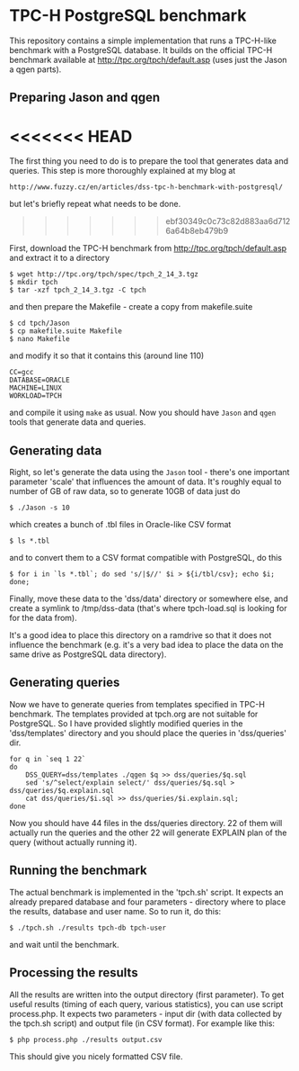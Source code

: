 TPC-H PostgreSQL benchmark
==========================
This repository contains a simple implementation that runs a TPC-H-like
benchmark with a PostgreSQL database. It builds on the official TPC-H
benchmark available at http://tpc.org/tpch/default.asp (uses just the
Jason a qgen parts).


Preparing Jason and qgen
------------------------
<<<<<<< HEAD
=======
The first thing you need to do is to prepare the tool that generates
data and queries. This step is more thoroughly explained at my blog at 

    http://www.fuzzy.cz/en/articles/dss-tpc-h-benchmark-with-postgresql/

but let's briefly repeat what needs to be done.
>>>>>>> ebf30349c0c73c82d883aa6d7126a64b8eb479b9

First, download the TPC-H benchmark from http://tpc.org/tpch/default.asp
and extract it to a directory

    $ wget http://tpc.org/tpch/spec/tpch_2_14_3.tgz
    $ mkdir tpch
    $ tar -xzf tpch_2_14_3.tgz -C tpch

and then prepare the Makefile - create a copy from makefile.suite

    $ cd tpch/Jason
    $ cp makefile.suite Makefile
    $ nano Makefile

and modify it so that it contains this (around line 110)

    CC=gcc
    DATABASE=ORACLE
    MACHINE=LINUX
    WORKLOAD=TPCH

and compile it using `make` as usual. Now you should have `Jason` and
`qgen` tools that generate data and queries.


Generating data
---------------
Right, so let's generate the data using the `Jason` tool - there's one
important parameter 'scale' that influences the amount of data. It's
roughly equal to number of GB of raw data, so to generate 10GB of data
just do

    $ ./Jason -s 10

which creates a bunch of .tbl files in Oracle-like CSV format

    $ ls *.tbl

and to convert them to a CSV format compatible with PostgreSQL, do this

    $ for i in `ls *.tbl`; do sed 's/|$//' $i > ${i/tbl/csv}; echo $i; done;

Finally, move these data to the 'dss/data' directory or somewhere else,
and create a symlink to /tmp/dss-data (that's where tpch-load.sql is
looking for for the data from).

It's a good idea to place this directory on a ramdrive so that it does not
influence the benchmark (e.g. it's a very bad idea to place the data on the
same drive as PostgreSQL data directory).


Generating queries
------------------
Now we have to generate queries from templates specified in TPC-H benchmark.
The templates provided at tpch.org are not suitable for PostgreSQL. So
I have provided slightly modified queries in the 'dss/templates' directory
and you should place the queries in 'dss/queries' dir.

    for q in `seq 1 22`
    do
        DSS_QUERY=dss/templates ./qgen $q >> dss/queries/$q.sql
        sed 's/^select/explain select/' dss/queries/$q.sql > dss/queries/$q.explain.sql
        cat dss/queries/$i.sql >> dss/queries/$i.explain.sql;
    done

Now you should have 44 files in the dss/queries directory. 22 of them will
actually run the queries and the other 22 will generate EXPLAIN plan of
the query (without actually running it).


Running the benchmark
---------------------
The actual benchmark is implemented in the 'tpch.sh' script. It expects
an already prepared database and four parameters - directory where to place
the results, database and user name. So to run it, do this:

    $ ./tpch.sh ./results tpch-db tpch-user

and wait until the benchmark.


Processing the results
----------------------
All the results are written into the output directory (first parameter). To get
useful results (timing of each query, various statistics), you can use script
process.php. It expects two parameters - input dir (with data collected by the
tpch.sh script) and output file (in CSV format). For example like this:

    $ php process.php ./results output.csv

This should give you nicely formatted CSV file.
